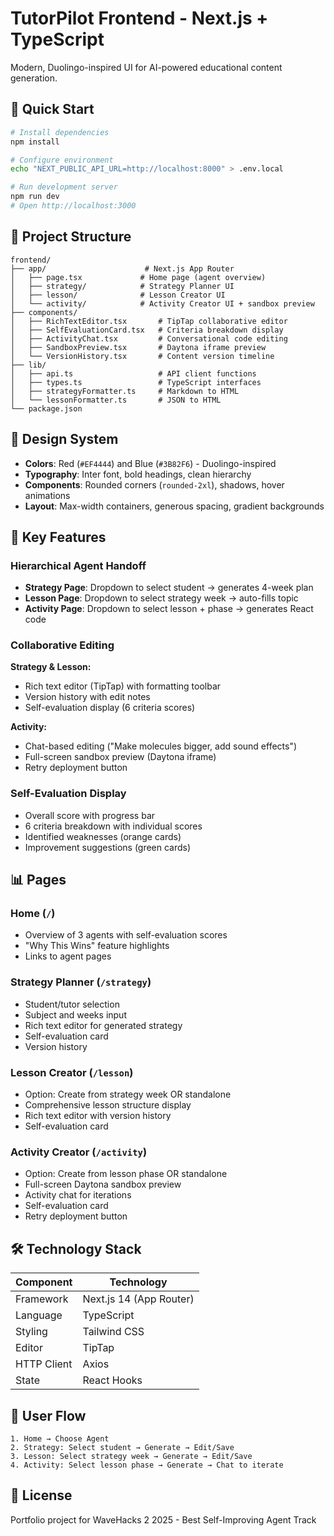 # TutorPilot Frontend - Next.js + TypeScript

Modern, Duolingo-inspired UI for AI-powered educational content generation.

## 🚀 Quick Start

```bash
# Install dependencies
npm install

# Configure environment
echo "NEXT_PUBLIC_API_URL=http://localhost:8000" > .env.local

# Run development server
npm run dev
# Open http://localhost:3000
```

## 📁 Project Structure

```
frontend/
├── app/                      # Next.js App Router
│   ├── page.tsx             # Home page (agent overview)
│   ├── strategy/            # Strategy Planner UI
│   ├── lesson/              # Lesson Creator UI
│   └── activity/            # Activity Creator UI + sandbox preview
├── components/
│   ├── RichTextEditor.tsx       # TipTap collaborative editor
│   ├── SelfEvaluationCard.tsx   # Criteria breakdown display
│   ├── ActivityChat.tsx         # Conversational code editing
│   ├── SandboxPreview.tsx       # Daytona iframe preview
│   └── VersionHistory.tsx       # Content version timeline
├── lib/
│   ├── api.ts                   # API client functions
│   ├── types.ts                 # TypeScript interfaces
│   ├── strategyFormatter.ts     # Markdown to HTML
│   └── lessonFormatter.ts       # JSON to HTML
└── package.json
```

## 🎨 Design System

- **Colors**: Red (`#EF4444`) and Blue (`#3B82F6`) - Duolingo-inspired
- **Typography**: Inter font, bold headings, clean hierarchy
- **Components**: Rounded corners (`rounded-2xl`), shadows, hover animations
- **Layout**: Max-width containers, generous spacing, gradient backgrounds

## 🔧 Key Features

### Hierarchical Agent Handoff
- **Strategy Page**: Dropdown to select student → generates 4-week plan
- **Lesson Page**: Dropdown to select strategy week → auto-fills topic
- **Activity Page**: Dropdown to select lesson + phase → generates React code

### Collaborative Editing

**Strategy & Lesson:**
- Rich text editor (TipTap) with formatting toolbar
- Version history with edit notes
- Self-evaluation display (6 criteria scores)

**Activity:**
- Chat-based editing ("Make molecules bigger, add sound effects")
- Full-screen sandbox preview (Daytona iframe)
- Retry deployment button

### Self-Evaluation Display
- Overall score with progress bar
- 6 criteria breakdown with individual scores
- Identified weaknesses (orange cards)
- Improvement suggestions (green cards)

## 📊 Pages

### Home (`/`)
- Overview of 3 agents with self-evaluation scores
- "Why This Wins" feature highlights
- Links to agent pages

### Strategy Planner (`/strategy`)
- Student/tutor selection
- Subject and weeks input
- Rich text editor for generated strategy
- Self-evaluation card
- Version history

### Lesson Creator (`/lesson`)
- Option: Create from strategy week OR standalone
- Comprehensive lesson structure display
- Rich text editor with version history
- Self-evaluation card

### Activity Creator (`/activity`)
- Option: Create from lesson phase OR standalone
- Full-screen Daytona sandbox preview
- Activity chat for iterations
- Self-evaluation card
- Retry deployment button

## 🛠️ Technology Stack

| Component | Technology |
|-----------|-----------|
| Framework | Next.js 14 (App Router) |
| Language | TypeScript |
| Styling | Tailwind CSS |
| Editor | TipTap |
| HTTP Client | Axios |
| State | React Hooks |

## 🎯 User Flow

```
1. Home → Choose Agent
2. Strategy: Select student → Generate → Edit/Save
3. Lesson: Select strategy week → Generate → Edit/Save
4. Activity: Select lesson phase → Generate → Chat to iterate
```

## 📝 License

Portfolio project for WaveHacks 2 2025 - Best Self-Improving Agent Track

